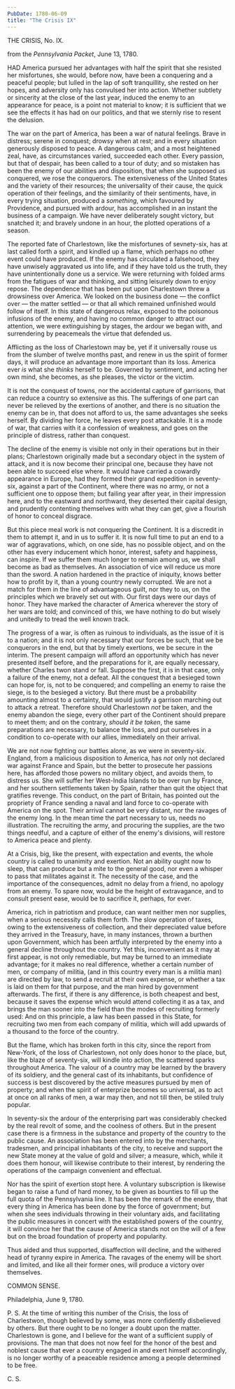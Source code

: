 ```yaml
---
PubDate: 1780-06-09
title: "The Crisis IX"
---
```


   THE CRISIS, No. IX.
   
   from the *Pennsylvania Packet*, June 13, 1780.
   
   HAD America pursued her advantages with half the spirit that she resisted
   her misfortunes, she would, before now, have been a conquering and a
   peaceful people; but lulled in the lap of soft tranquillity, she rested on
   her hopes, and adversity only has convulsed her into action. Whether
   subtlety or sincerity at the close of the last year, induced the enemy to
   an appearance for peace, is a point not material to know; it is sufficient
   that we see the effects it has had on our politics, and that we sternly
   rise to resent the delusion.

   The war on the part of America, has been a war of natural feelings. Brave
   in distress; serene in conquest; drowsy when at rest; and in every
   situation generously disposed to peace. A dangerous calm, and a most
   heightened zeal, have, as circumstances varied, succeeded each other. Every
   passion, but that of despair, has been called to a tour of duty; and so
   mistaken has been the enemy of our abilities and disposition, that when
   she supposed us conquered, we rose the conquerors. The extensiveness of
   the United States and the variety of their resources; the universality of
   their cause, the quick operation of their feelings, and the similarity of
   their sentiments, have, in every trying situation, produced a *something*,
   which favoured by Providence, and pursued with ardour, has accomplished in
   an instant the business of a campaign. We have never deliberately sought
   victory, but snatched it; and bravely undone in an hour, the plotted
   operations of a season.

   The reported fate of Charlestown, like the misfortunes of sevnety-six, has at last
   called forth a spirit, and kindled up a flame, which perhaps no other
   event could have produced. If the enemy has circulated a falsehood, they
   have unwisely aggravated us into life, and if they have told us the truth,
   they have unintentionally done us a service. We were returning with folded
   arms from the fatigues of war and thinking, and sitting leisurely down to
   enjoy repose. The dependence that has been put upon Charlestown threw a
   drowsiness over America. We looked on the business done &mdash; the conflict
   over &mdash; the matter settled &mdash; or that all which remained unfinished would
   follow of itself. In this state of dangerous relax, exposed to the
   poisonous infusions of the enemy, and having no common danger to attract
   our attention, we were extinguishing by stages, the ardour we began with,
   and surrendering by peacemeals the virtue that defended us.

   Afflicting as the loss of Charlestown may be, yet if it universally rouse
   us from the slumber of twelve months past, and renew in us the spirit of
   former days, it will produce an advantage more important than its loss.
   America ever *is* what she *thinks* herself to be. Governed by sentiment, and
   acting her own mind, she becomes, as she pleases, the victor or the
   victim.

   It is not the conquest of towns, nor the accidental capture of garrisons,
   that can reduce a country so extensive as this. The sufferings of one part
   can never be relieved by the exertions of another, and there is no
   situation the enemy can be in, that does not afford to us, the same
   advantages she seeks herself. By dividing her force, he leaves every
   post attackable. It is a mode of war, that carries with it a confession of
   weakness, and goes on the principle of distress, rather than conquest.

   The decline of the enemy is visible not only in their operations but in
   their plans; Charlestown originally made but a secondary object in the
   system of attack, and it is now become their principal one, because they
   have not been able to succeed else where. It would have carried a cowardly
   appearance in Europe, had they formed their grand expedition in seventy-six,
   against a part of the Continent, where there was no army, or not a
   sufficient one to oppose them; but failing year after year, in their
   impression here, and to the eastward and northward, they deserted their
   capital design, and prudently contenting themselves with what they can
   get, give a flourish of honor to conceal disgrace.

   But this piece meal work is not conquering the Continent. It is a
   discredit in them to attempt it, and in us to suffer it. It is now full
   time to put an end to a war of aggravations, which, on one side, has no
   possible object, and on the other has every inducement which honor,
   interest, safety and happiness, can inspire. If we suffer them much longer
   to remain among us, we shall become as bad as themselves. An association
   of vice will reduce us more than the sword. A nation hardened in the
   practice of iniquity, knows better how to profit by it, than a young
   country newly corrupted. We are not a match for them in the line of
   advantageous guilt, nor they to us, on the principles which we bravely set
   out with. Our first days were our days of honor. They have marked the
   character of America wherever the story of her wars are told; and
   convinced of this, we have nothing to do but wisely and unitedly to tread
   the well known track. 
   
   The progress of a war, is often as ruinous to
   individuals, as the issue of it is to a nation; and it is not only
   necessary that our forces be such, that we be conquerors in the end, but
   that by timely exertions, we be secure in the interim. The present campaign
   will afford an opportunity which has never presented itself before, and
   the preparations for it, are equally necessary, whether Charles twon stand or
   fall. Suppose the first, it is in that case, only a failure of the enemy,
   not a defeat. All the conquest that a besieged town can hope for, is, not
   to be conquered; and compelling an enemy to raise the siege, is to the
   besieged a victory. But there must be a probability amounting almost to a
   certainty, that would justify a garrison marching out to attack a retreat.
   Therefore should Charlestown *not* be taken, and the enemy abandon the siege,
   every other part of the Continent should prepare to meet them; and on the
   contrary, *should it be taken*, the same preparations are necessary, to
   balance the loss, and put ourselves in a condition to co-operate with our
   allies, immediately on their arrival.

   We are not now fighting our battles alone, as we were in seventy-six. England,
   from a malicious disposition to America, has *not* only not declared war
   against France and Spain, but the better to prosecute her passions here,
   has afforded those powers no military object, and avoids them, to distress
   us. She will suffer her West-India Islands to be over run by France, and
   her southern settlements taken by Spain, rather than quit the object
   that gratifies revenge. This conduct, on the part of Britain, has
   pointed out the propriety of France sending a naval and land force to
   co-operate with America on the spot. Their arrival cannot be very distant,
   nor the ravages of the enemy long. In the mean time the part necessary to us, needs 
   no illustration. The recruiting the army, and procuring
   the supplies, are the two things needful, and a
   capture of either of the enemy's divisions, will restore to America peace
   and plenty.

   At a Crisis, big, like the present, with expectation and events, the whole
   country is called to unanimity and exertion. Not an ability ought now to
   sleep, that can produce but a mite to the general good, nor even a whisper
   to pass that militates against it. The necessity of the case, and the
   importance of the consequences, admit no delay from a friend, no apology
   from an enemy. To spare now, would be the height of extravagance, and to
   consult present ease, would be to sacrifice it, perhaps, for ever.

   America, rich in patriotism and produce, can want neither men nor
   supplies, when a serious necessity calls them forth. The slow operation of
   taxes, owing to the extensiveness of collection, and their depreciated
   value before they arrived in the Treasury, have, in many instances, thrown
   a burthen upon Government, which has been artfully interpreted by the enemy
   into a general decline throughout the country. Yet this, inconvenient as
   it may at first appear, is not only remediable, but may be turned to an
   immediate advantage; for it makes no real difference, whether a certain
   number of men, or company of militia, (and in this country every man is a
   militia man) are directed by law, to send a recruit at their own expense,
   or whether a tax is laid on them for that purpose, and the man hired by
   government afterwards. The first, if there is any difference, is both
   cheapest and best, because it saves the expense which would attend
   collecting it as a tax, and brings the man sooner into the field than the
   modes of recruiting formerly used: And on this principle, a law has been
   passed in this State, for recruiting two men from each company of militia,
   which will add upwards of a thousand to the force of the country.

   But the flame, which has broken forth in this city, since the report from
   New-York, of the loss of Charlestown, not only does honor to the place,
   but, like the blaze of seventy-six, will kindle into action, the scattered sparks
   throughout America. The valour of a country may be learned by the bravery
   of its soldiery, and the general cast of its inhabitants, but confidence
   of success is best discovered by the active measures pursued by men of
   property; and when the spirit of enterprize becomes so universal, as to act
   at once on all ranks of men, a war may then, and not till then, be stiled
   truly popular.

   In seventy-six the ardour of the enterprising part was considerably checked by
   the real revolt of some, and the coolness of others. But in the present
   case there is a firmness in the substance and property of the country to
   the public cause. An association has been entered into by the merchants,
   tradesmen, and principal inhabitants of the city, to
   receive and support the new State money at the value of gold and silver; a
   measure, which, while it does them honour, will likewise contribute to their
   interest, by rendering the operations of the campaign convenient and
   effectual.

   Nor has the spirit of exertion stopt here. A voluntary subscription is
   likewise began to raise a fund of hard money, to be given as bounties to
   fill up the full quota of the Pennsylvania line. It has been the remark of
   the enemy, that every thing in America has been done by the force of
   government; but when she sees individuals throwing in their voluntary aids,
   and facilitating the public measures in concert with the established
   powers of the country, it will convince her that the cause of America
   stands not on the will of a few but on the broad foundation of property
   and popularity.

   Thus aided and thus supported, disaffection will decline, and the withered
   head of tyranny expire in America. The ravages of the enemy will be short
   and limited, and like all their former ones, will produce a victory over
   themselves.

   COMMON SENSE.
   
   Philadelphia, June 9, 1780.  

   P. S. At the time of writing this number of the Crisis, the loss of
   Charlestwon, though believed by some, was more confidently disbelieved by
   others. But there ought to be no longer a doubt upon the matter.
   Charlestown is gone, and I believe for the want of a sufficient supply of
   provisions. The man that does not now feel for the honor of the best and
   noblest cause that ever a country engaged in and exert himself
   accordingly, is no longer worthy of a peaceable residence among a people
   determined to be free.

   C. S.



